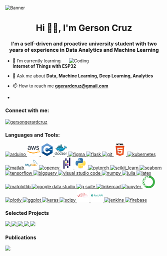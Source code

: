 ![Banner](/../assets/images/readme_banner.png?raw=true "Banner")
<h1 align="center">Hi 👋🏼, I'm Gerson Cruz</h1>
<h3 align="center">I'm a self-driven and proactive university student with two years of experience in Data Analytics and Machine Learning</h3>
<img align="right" alt="Coding" width="300" src="https://media0.giphy.com/media/3oKIPEqDGUULpEU0aQ/giphy.gif?cid=ecf05e471kv2tcjn2pefhpq1g8tt96y35uel4wjltqvyqpok&rid=giphy.gif&ct=g">

- 🌱 I’m currently learning **Internet of Things with ESP32**

- 💬 Ask me about **Data, Machine Learning, Deep Learning, Analytics**

- 📫 How to reach me **ggerardcruz@gmail.com**

- 

<h3 align="left">Connect with me:</h3>
<p align="left">
<a href="https://linkedin.com/in/gersongerardcruz" target="blank"><img align="center" src="https://raw.githubusercontent.com/rahuldkjain/github-profile-readme-generator/master/src/images/icons/Social/linked-in-alt.svg" alt="gersongerardcruz" height="30" width="40" /></a>
</p>

<h3 align="left">Languages and Tools:</h3>
<p align="left"> <a href="https://www.arduino.cc/" target="_blank" rel="noreferrer"> <img src="https://cdn.worldvectorlogo.com/logos/arduino-1.svg" alt="arduino" width="40" height="40"/> </a> <a href="https://aws.amazon.com" target="_blank" rel="noreferrer"> <img src="https://raw.githubusercontent.com/devicons/devicon/master/icons/amazonwebservices/amazonwebservices-original-wordmark.svg" alt="aws" width="40" height="40"/> </a> <a href="https://www.w3schools.com/cpp/" target="_blank" rel="noreferrer"> <img src="https://raw.githubusercontent.com/devicons/devicon/master/icons/cplusplus/cplusplus-original.svg" alt="cplusplus" width="40" height="40"/> </a> <a href="https://www.docker.com/" target="_blank" rel="noreferrer"> <img src="https://raw.githubusercontent.com/devicons/devicon/master/icons/docker/docker-original-wordmark.svg" alt="docker" width="40" height="40"/> </a> <a href="https://www.figma.com/" target="_blank" rel="noreferrer"> <img src="https://www.vectorlogo.zone/logos/figma/figma-icon.svg" alt="figma" width="40" height="40"/> </a> <a href="https://flask.palletsprojects.com/" target="_blank" rel="noreferrer"> <img src="https://www.vectorlogo.zone/logos/pocoo_flask/pocoo_flask-icon.svg" alt="flask" width="40" height="40"/> </a> <a href="https://git-scm.com/" target="_blank" rel="noreferrer"> <img src="https://www.vectorlogo.zone/logos/git-scm/git-scm-icon.svg" alt="git" width="40" height="40"/> </a> <a href="https://www.w3.org/html/" target="_blank" rel="noreferrer"> <img src="https://raw.githubusercontent.com/devicons/devicon/master/icons/html5/html5-original-wordmark.svg" alt="html5" width="40" height="40"/> </a> <a href="https://kubernetes.io" target="_blank" rel="noreferrer"> <img src="https://www.vectorlogo.zone/logos/kubernetes/kubernetes-icon.svg" alt="kubernetes" width="40" height="40"/> </a> <a href="https://www.mathworks.com/" target="_blank" rel="noreferrer"> <img src="https://upload.wikimedia.org/wikipedia/commons/2/21/Matlab_Logo.png" alt="matlab" width="40" height="40"/> </a> <a href="https://www.mysql.com/" target="_blank" rel="noreferrer"> <img src="https://raw.githubusercontent.com/devicons/devicon/master/icons/mysql/mysql-original-wordmark.svg" alt="mysql" width="40" height="40"/> </a> <a href="https://opencv.org/" target="_blank" rel="noreferrer"> <img src="https://www.vectorlogo.zone/logos/opencv/opencv-icon.svg" alt="opencv" width="40" height="40"/> </a> <a href="https://pandas.pydata.org/" target="_blank" rel="noreferrer"> <img src="https://raw.githubusercontent.com/devicons/devicon/2ae2a900d2f041da66e950e4d48052658d850630/icons/pandas/pandas-original.svg" alt="pandas" width="40" height="40"/> </a> <a href="https://www.python.org" target="_blank" rel="noreferrer"> <img src="https://raw.githubusercontent.com/devicons/devicon/master/icons/python/python-original.svg" alt="python" width="40" height="40"/> </a> <a href="https://pytorch.org/" target="_blank" rel="noreferrer"> <img src="https://www.vectorlogo.zone/logos/pytorch/pytorch-icon.svg" alt="pytorch" width="40" height="40"/> </a> <a href="https://scikit-learn.org/" target="_blank" rel="noreferrer"> <img src="https://upload.wikimedia.org/wikipedia/commons/0/05/Scikit_learn_logo_small.svg" alt="scikit_learn" width="40" height="40"/> </a> <a href="https://seaborn.pydata.org/" target="_blank" rel="noreferrer"> <img src="https://seaborn.pydata.org/_images/logo-mark-lightbg.svg" alt="seaborn" width="40" height="40"/> </a> <a href="https://www.tensorflow.org" target="_blank" rel="noreferrer"> <img src="https://www.vectorlogo.zone/logos/tensorflow/tensorflow-icon.svg" alt="tensorflow" width="40" height="40"/> <img src="https://www.vectorlogo.zone/logos/google_bigquery/google_bigquery-icon.svg" alt="bigquery" width="40" height="40"/> 
<img src="https://www.vectorlogo.zone/logos/visualstudio_code/visualstudio_code-icon.svg" alt="visual studio code" width="40" height="40"/> 
<img src="https://www.vectorlogo.zone/logos/numpy/numpy-icon.svg" alt="numpy" width="40" height="40"/>
<img src="https://www.vectorlogo.zone/logos/julialang/julialang-ar21.svg" alt="julia" width="40" height="40"/>
<img src="https://github.com/file-icons/icons/blob/master/svg/LaTeX.svg" alt="latex" width="40" height="40"/>
<img src="https://github.com/gilbarbara/logos/blob/master/logos/matplotlib-icon.svg" alt="matplotlib" width="40" height="40"/>
<img src="https://github.com/gilbarbara/logos/blob/master/logos/google-data-studio.svg" alt="google data studio" width="40" height="40"/> 
<img src="https://github.com/detain/svg-logos/blob/master/svg/google-suite-logo.svg" alt="g suite" width="40" height="40"/> 
<img src="https://github.com/detain/svg-logos/blob/master/svg/tinkercad-1.svg" alt="tinkercad" width="40" height="40"/> 
<img src="https://www.vectorlogo.zone/logos/jupyter/jupyter-icon.svg" alt="jupyter" width="40" height="40"/> 
<img src="https://github.com/devicons/devicon/blob/master/icons/anaconda/anaconda-original.svg" alt="conda" width="40" height="40"/> 
<img src="https://www.vectorlogo.zone/logos/plot_ly/plot_ly-icon.svg" alt="plotly" width="40" height="40"/> 
<img src="https://github.com/maxogden/hexbin/blob/gh-pages/vector/ggplot2.svg" alt="ggplot" width="40" height="40"/> 
<img src="https://github.com/valohai/ml-logos/blob/master/keras.svg" alt="keras" width="40" height="40"/> 
<img src="https://github.com/valohai/ml-logos/blob/master/scipy.svg" alt="scipy" width="40" height="40"/> 
<img src="https://github.com/vscode-icons/vscode-icons/blob/master/icons/file_type_scilab.svg" alt="scilab" width="40" height="40"/> 
<img src="https://github.com/devicons/devicon/blob/master/icons/fastapi/fastapi-original-wordmark.svg" alt="fastapi" width="40" height="40"/> 
<a href="https://www.jenkins.io" target="_blank" rel="noreferrer"> <img src="https://www.vectorlogo.zone/logos/jenkins/jenkins-icon.svg" alt="jenkins" width="40" height="40"/> </a>
<a href="https://firebase.google.com/" target="_blank" rel="noreferrer"> <img src="https://www.vectorlogo.zone/logos/firebase/firebase-icon.svg" alt="firebase" width="40" height="40"/> </a>
</a> </p>


<h3 align="left">Selected Projects</h3>
<p float="left">
    <a href="https://github.com/gersongerardcruz/extractive_and_abstractive_text_summarization" target="_blank" rel="noreferrer"> <img src="/../assets/images/summarization_banner.png?raw=true" width="430" /> </a>
    <a href="https://github.com/gersongerardcruz/julia_root_finding" target="_blank" rel="noreferrer"> <img src="/../assets/images/root_finding.png?raw=true" width="430" /> </a>
    <a href="https://github.com/gersongerardcruz/ode_modelling_dynamics_of_love" target="_blank" rel="noreferrer"> <img src="/../assets/images/odes.png?raw=true" width="430" /> </a>
    <a href="https://github.com/gersongerardcruz/regression_analysis_on_house_pricing" target="_blank" rel="noreferrer"> <img src="/../assets/images/regression.png?raw=true" width="430" /> </a>
    <a href="https://github.com/gersongerardcruz/ode_modelling_dynamics_of_love" target="_blank" rel="noreferrer"> <img src="/../assets/images/sentiment_analysis.png?raw=true" width="430" /> </a>
    
</p>

<h3 align="left">Publications</h3>
<p float="left">
    <a href="https://ieeexplore.ieee.org/abstract/document/9910992" target="_blank" rel="noreferrer"> <img src="/../assets/images/object_detection.png?raw=true" width="430" /> </a>
</p>
